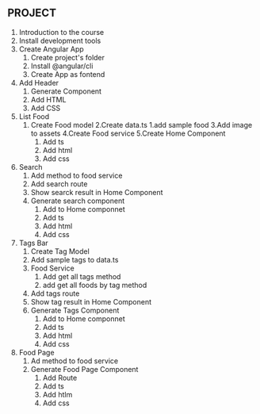 ## PROJECT
1. Introduction to the course
2. Install development tools
3. Create Angular App
    1. Create project's folder
    2. Install @angular/cli
    3. Create App as fontend
4. Add Header
    1. Generate Component
    2. Add HTML
    3. Add CSS
5. List Food
    1. Create Food model
    2.Create data.ts
        1.add sample food
    3.Add image to assets
    4.Create Food service
    5.Create Home Component
        1. Add ts
        2. Add html
        3. Add css
6. Search
    1. Add method to food service
    2. Add search route
    3. Show searck result in Home Component
    4. Generate search component
        1. Add to Home componnet
        2. Add ts
        3. Add html
        4. Add css
7. Tags Bar
    1. Create Tag Model
    2. Add sample tags to data.ts
    3. Food Service
        1. Add get all tags method
        2. add get all foods by tag method
    4. Add tags route
    5. Show tag result in Home Component
    6. Generate Tags Component
        1. Add to Home componnet
        2. Add ts
        3. Add html
        4. Add css
8.  Food Page
    1. Ad method to food service
    2. Generate Food Page Component
        1. Add Route
        2. Add ts
        3. Add htlm
        4. Add css